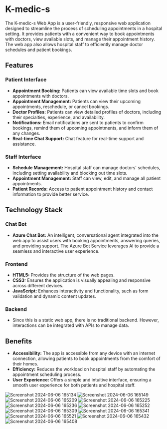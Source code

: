 # K-medic-s

The K-medic-s Web App is a user-friendly, responsive web application designed to streamline the process of scheduling appointments in a hospital setting. It provides patients with a convenient way to book appointments with doctors, view available slots, and manage their appointment history. The web app also allows hospital staff to efficiently manage doctor schedules and patient bookings.

## Features

### Patient Interface
- **Appointment Booking:** Patients can view available time slots and book appointments with doctors.
- **Appointment Management:** Patients can view their upcoming appointments, reschedule, or cancel bookings.
- **Doctor Profiles:** Patients can view detailed profiles of doctors, including their specialties, experience, and availability.
- **Notifications:** Email notifications are sent to patients to confirm bookings, remind them of upcoming appointments, and inform them of any changes.
- **Real-time Chat Support:** Chat feature for real-time support and assistance.

### Staff Interface
- **Schedule Management:** Hospital staff can manage doctors' schedules, including setting availability and blocking out time slots.
- **Appointment Management:** Staff can view, edit, and manage all patient appointments.
- **Patient Records:** Access to patient appointment history and contact information to provide better service.

## Technology Stack
### Chat Bot
- **Azure Chat Bot:** An intelligent, conversational agent integrated into the web app to assist users with booking appointments, answering queries, and providing support. The Azure Bot Service leverages AI to provide a seamless and interactive user experience.
### Frontend
- **HTML5:** Provides the structure of the web pages.
- **CSS3:** Ensures the application is visually appealing and responsive across different devices.
- **JavaScript:** Enhances interactivity and functionality, such as form validation and dynamic content updates.
### Backend
- Since this is a static web app, there is no traditional backend. However, interactions can be integrated with APIs to manage data.

## Benefits

- **Accessibility:** The app is accessible from any device with an internet connection, allowing patients to book appointments from the comfort of their homes.
- **Efficiency:** Reduces the workload on hospital staff by automating the appointment scheduling process.
- **User Experience:** Offers a simple and intuitive interface, ensuring a smooth user experience for both patients and hospital staff.

![Screenshot 2024-06-06 165134](https://github.com/kuppamjohari/k-medic-s_ftr-internship/assets/70678518/c0a18298-35d9-4f8e-a224-0671b1483f06)
![Screenshot 2024-06-06 165149](https://github.com/kuppamjohari/k-medic-s_ftr-internship/assets/70678518/369bc426-3509-4c77-b56c-6f9f19687bb6)
![Screenshot 2024-06-06 165209](https://github.com/kuppamjohari/k-medic-s_ftr-internship/assets/70678518/2cba4916-b134-4804-8e76-eaabbd42c015)
![Screenshot 2024-06-06 165225](https://github.com/kuppamjohari/k-medic-s_ftr-internship/assets/70678518/bb2a5305-6a23-48ff-9a79-866fc394dc6c)
![Screenshot 2024-06-06 165236](https://github.com/kuppamjohari/k-medic-s_ftr-internship/assets/70678518/7b8fab5f-05a0-4fb8-b5b7-35277b87256c)
![Screenshot 2024-06-06 165252](https://github.com/kuppamjohari/k-medic-s_ftr-internship/assets/70678518/b1eb6213-4162-4f3d-9aed-bcfcb1db033b)
![Screenshot 2024-06-06 165309](https://github.com/kuppamjohari/k-medic-s_ftr-internship/assets/70678518/b6586341-08d4-4dd5-8c88-5f05968c6a6d)
![Screenshot 2024-06-06 165341](https://github.com/kuppamjohari/k-medic-s_ftr-internship/assets/70678518/5092a2f8-7ef8-49b2-bb19-aff6645a29df)
![Screenshot 2024-06-06 165521](https://github.com/kuppamjohari/k-medic-s_ftr-internship/assets/70678518/362df9e5-9644-47ff-b013-78bc1e7fbc1d)
![Screenshot 2024-06-06 165432](https://github.com/kuppamjohari/k-medic-s_ftr-internship/assets/70678518/87694972-cfe1-4bc3-8bf5-4c79334fecf1)
![Screenshot 2024-06-06 165408](https://github.com/kuppamjohari/k-medic-s_ftr-internship/assets/70678518/c90e50c6-f100-42f7-ad42-6749abce039b)
